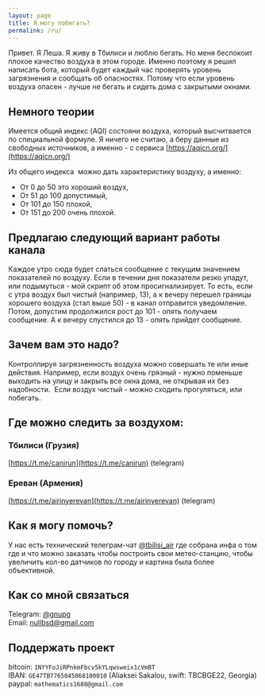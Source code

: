 ```yaml
---
layout: page
title: Я могу побегать?
permalink: /ru/
---
```


Привет. Я Леша. Я живу в Тбилиси и люблю бегать. Но меня беспокоит плохое качество воздуха в этом городе. Именно поэтому я решил написать бота, который будет каждый час проверять уровень загрязнения и сообщать об опасностях. Потому что если уровень воздуха опасен - лучше не бегать и сидеть дома с закрытыми окнами.

## Немного теории 

Имеется общий индекс (AQI) состояни воздуха, который высчитвается по специальной формуле. Я ничего не считаю, а беру данные из свободных источников, а именно - с сервиса [https://aqicn.org/](https://aqicn.org/)

Из общего индекса  можно дать характеристику воздуху, а именно:  

* От 0 до 50 это хороший воздух,
* От 51 до 100 допустимый,
* От 101 до 150 плохой,
* От 151 до 200 очень плохой. 


## Предлагаю следующий вариант работы канала

Каждое утро сюда будет слаться сообщение с текущим значением показателей по воздуху.
Если в течении дня показатели резко упадут, или подымуться - мой скрипт об этом просигнализирует.
То есть, если с утра воздух был чистый (например, 13), а к вечеру перешел границы хорошего воздуха (стал выше 50) - в канал отправится уведомление. Потом, допустим продолжился рост до 101 - опять получаем сообщение. А к вечеру спустился до 13 - опять прийдет сообщение. 

 
## Зачем вам это надо?  

Контроллируя загрязненность воздуха можно совершать те или иные действия. Например, если воздух очень грязный - нужно поменьше выходить на улицу и закрыть все окна дома, не открывая их без надобности.  Если воздух чистый - можно сходить прогуляться, или побегать.

## Где можно следить за воздухом:

### Тбилиси (Грузия)
[https://t.me/canirun](https://t.me/canirun) (telegram)<br>

### Ереван (Армения)
[https://t.me/airinyerevan](https://t.me/airinyerevan) (telegram)

## Как я могу помочь?

У нас есть технический телеграм-чат <a href="https://t.me/tbilisi_air">@tbilisi_air</a> где собрана инфа о том где и что можно заказать чтобы построить свои метео-станцию, чтобы увеличить кол-во датчиков по городу и картина была более объективной.

## Как со мной связаться

Telegram: <a href="https://t.me/gnupg">@gnupg</a><br>
Email: <a href="mailto:nullbsd@gmail.com">nullbsd@gmail.com</a>

## Поддержать проект

bitcoin: `1NYYFoJiRPnkmFbcv5kYLqwsweix1cVmBT`<br>
IBAN: `GE47TB7765045068100010` (Aliaksei Sakalou, swift: TBCBGE22, Georgia)<br>
paypal: `mathematics1688@gmail.com`<br>